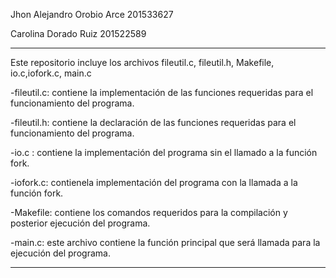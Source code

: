 Jhon Alejandro Orobio Arce 201533627

Carolina Dorado Ruiz 201522589

*********************************************************************************************

Este repositorio incluye los archivos fileutil.c, fileutil.h, Makefile, io.c,iofork.c, main.c

-fileutil.c: contiene la implementación de las funciones requeridas para el funcionamiento del programa.

-fileutil.h: contiene la declaración de las funciones requeridas para el funcionamiento del programa.

-io.c : contiene la implementación del programa sin el llamado a la función fork.

-iofork.c: contienela implementación del programa con la llamada a la función fork.

-Makefile: contiene los comandos requeridos para la compilación y posterior ejecución del programa.

-main.c: este archivo contiene la función principal que será llamada para la ejecución del programa.
*****************************************************************************************************
